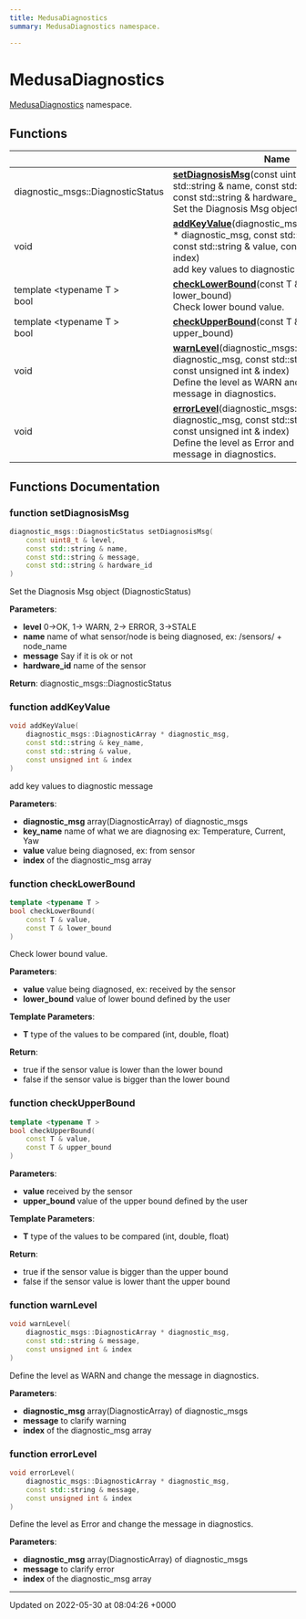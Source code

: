 ```yaml
---
title: MedusaDiagnostics
summary: MedusaDiagnostics namespace. 

---
```


# MedusaDiagnostics

[MedusaDiagnostics]() namespace. 

## Functions

|                | Name           |
| -------------- | -------------- |
| diagnostic_msgs::DiagnosticStatus | **[setDiagnosisMsg](/medusa_base/api/markdown/medusa_addons/libraries/medusa_diagnostics_library/Namespaces/namespaceMedusaDiagnostics/#function-setdiagnosismsg)**(const uint8_t & level, const std::string & name, const std::string & message, const std::string & hardware_id)<br>Set the Diagnosis Msg object (DiagnosticStatus)  |
| void | **[addKeyValue](/medusa_base/api/markdown/medusa_addons/libraries/medusa_diagnostics_library/Namespaces/namespaceMedusaDiagnostics/#function-addkeyvalue)**(diagnostic_msgs::DiagnosticArray * diagnostic_msg, const std::string & key_name, const std::string & value, const unsigned int & index)<br>add key values to diagnostic message  |
| template <typename T \> <br>bool | **[checkLowerBound](/medusa_base/api/markdown/medusa_addons/libraries/medusa_diagnostics_library/Namespaces/namespaceMedusaDiagnostics/#function-checklowerbound)**(const T & value, const T & lower_bound)<br>Check lower bound value.  |
| template <typename T \> <br>bool | **[checkUpperBound](/medusa_base/api/markdown/medusa_addons/libraries/medusa_diagnostics_library/Namespaces/namespaceMedusaDiagnostics/#function-checkupperbound)**(const T & value, const T & upper_bound) |
| void | **[warnLevel](/medusa_base/api/markdown/medusa_addons/libraries/medusa_diagnostics_library/Namespaces/namespaceMedusaDiagnostics/#function-warnlevel)**(diagnostic_msgs::DiagnosticArray * diagnostic_msg, const std::string & message, const unsigned int & index)<br>Define the level as WARN and change the message in diagnostics.  |
| void | **[errorLevel](/medusa_base/api/markdown/medusa_addons/libraries/medusa_diagnostics_library/Namespaces/namespaceMedusaDiagnostics/#function-errorlevel)**(diagnostic_msgs::DiagnosticArray * diagnostic_msg, const std::string & message, const unsigned int & index)<br>Define the level as Error and change the message in diagnostics.  |


## Functions Documentation

### function setDiagnosisMsg

```cpp
diagnostic_msgs::DiagnosticStatus setDiagnosisMsg(
    const uint8_t & level,
    const std::string & name,
    const std::string & message,
    const std::string & hardware_id
)
```

Set the Diagnosis Msg object (DiagnosticStatus) 

**Parameters**: 

  * **level** 0->OK, 1-> WARN, 2-> ERROR, 3->STALE 
  * **name** name of what sensor/node is being diagnosed, ex: /sensors/ + node_name 
  * **message** Say if it is ok or not 
  * **hardware_id** name of the sensor 


**Return**: diagnostic_msgs::DiagnosticStatus 

### function addKeyValue

```cpp
void addKeyValue(
    diagnostic_msgs::DiagnosticArray * diagnostic_msg,
    const std::string & key_name,
    const std::string & value,
    const unsigned int & index
)
```

add key values to diagnostic message 

**Parameters**: 

  * **diagnostic_msg** array(DiagnosticArray) of diagnostic_msgs 
  * **key_name** name of what we are diagnosing ex: Temperature, Current, Yaw 
  * **value** value being diagnosed, ex: from sensor 
  * **index** of the diagnostic_msg array 


### function checkLowerBound

```cpp
template <typename T >
bool checkLowerBound(
    const T & value,
    const T & lower_bound
)
```

Check lower bound value. 

**Parameters**: 

  * **value** value being diagnosed, ex: received by the sensor 
  * **lower_bound** value of lower bound defined by the user 


**Template Parameters**: 

  * **T** type of the values to be compared (int, double, float) 


**Return**: 

  * true if the sensor value is lower than the lower bound 
  * false if the sensor value is bigger than the lower bound 


### function checkUpperBound

```cpp
template <typename T >
bool checkUpperBound(
    const T & value,
    const T & upper_bound
)
```


**Parameters**: 

  * **value** received by the sensor 
  * **upper_bound** value of the upper bound defined by the user 


**Template Parameters**: 

  * **T** type of the values to be compared (int, double, float) 


**Return**: 

  * true if the sensor value is bigger than the upper bound 
  * false if the sensor value is lower thant the upper bound 


### function warnLevel

```cpp
void warnLevel(
    diagnostic_msgs::DiagnosticArray * diagnostic_msg,
    const std::string & message,
    const unsigned int & index
)
```

Define the level as WARN and change the message in diagnostics. 

**Parameters**: 

  * **diagnostic_msg** array(DiagnosticArray) of diagnostic_msgs 
  * **message** to clarify warning 
  * **index** of the diagnostic_msg array 


### function errorLevel

```cpp
void errorLevel(
    diagnostic_msgs::DiagnosticArray * diagnostic_msg,
    const std::string & message,
    const unsigned int & index
)
```

Define the level as Error and change the message in diagnostics. 

**Parameters**: 

  * **diagnostic_msg** array(DiagnosticArray) of diagnostic_msgs 
  * **message** to clarify error 
  * **index** of the diagnostic_msg array 






-------------------------------

Updated on 2022-05-30 at 08:04:26 +0000